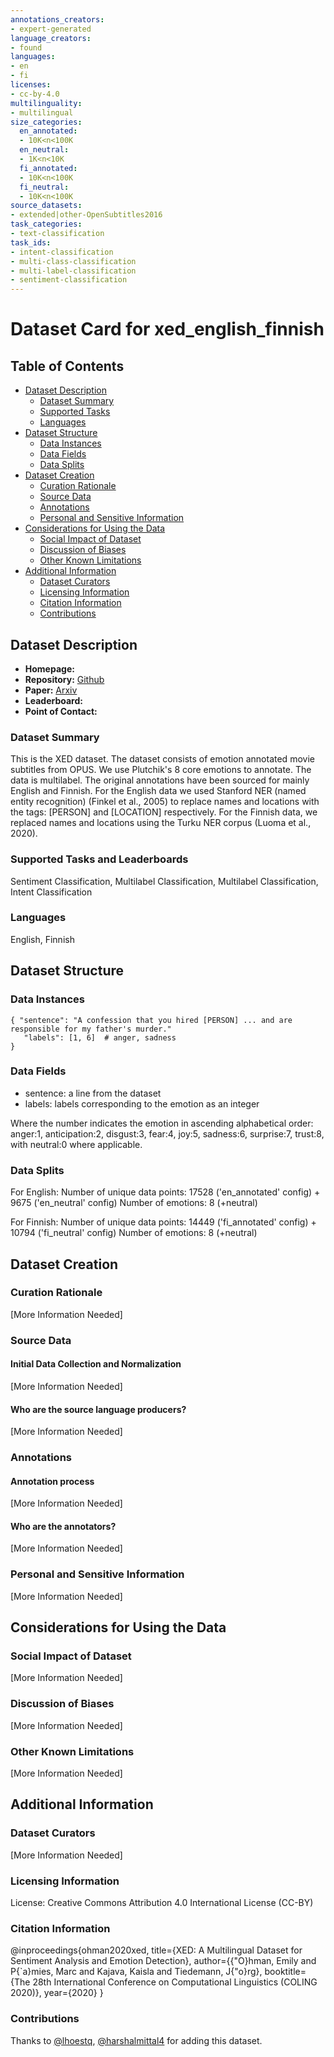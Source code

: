 ```yaml
---
annotations_creators:
- expert-generated
language_creators:
- found
languages:
- en
- fi
licenses:
- cc-by-4.0
multilinguality:
- multilingual
size_categories:
  en_annotated:
  - 10K<n<100K
  en_neutral:
  - 1K<n<10K
  fi_annotated:
  - 10K<n<100K
  fi_neutral:
  - 10K<n<100K
source_datasets:
- extended|other-OpenSubtitles2016
task_categories:
- text-classification
task_ids:
- intent-classification
- multi-class-classification
- multi-label-classification
- sentiment-classification
---
```


# Dataset Card for xed_english_finnish

## Table of Contents
- [Dataset Description](#dataset-description)
  - [Dataset Summary](#dataset-summary)
  - [Supported Tasks](#supported-tasks-and-leaderboards)
  - [Languages](#languages)
- [Dataset Structure](#dataset-structure)
  - [Data Instances](#data-instances)
  - [Data Fields](#data-instances)
  - [Data Splits](#data-instances)
- [Dataset Creation](#dataset-creation)
  - [Curation Rationale](#curation-rationale)
  - [Source Data](#source-data)
  - [Annotations](#annotations)
  - [Personal and Sensitive Information](#personal-and-sensitive-information)
- [Considerations for Using the Data](#considerations-for-using-the-data)
  - [Social Impact of Dataset](#social-impact-of-dataset)
  - [Discussion of Biases](#discussion-of-biases)
  - [Other Known Limitations](#other-known-limitations)
- [Additional Information](#additional-information)
  - [Dataset Curators](#dataset-curators)
  - [Licensing Information](#licensing-information)
  - [Citation Information](#citation-information)
  - [Contributions](#contributions)

## Dataset Description

- **Homepage:**
- **Repository:** [Github](https://github.com/Helsinki-NLP/XED)
- **Paper:** [Arxiv](https://arxiv.org/abs/2011.01612)
- **Leaderboard:**
- **Point of Contact:**

### Dataset Summary

This is the XED dataset. The dataset consists of emotion annotated movie subtitles from OPUS. We use Plutchik's 8 core emotions to annotate. The data is multilabel. The original annotations have been sourced for mainly English and Finnish.
For the English data we used Stanford NER (named entity recognition) (Finkel et al., 2005) to replace names and locations with the tags: [PERSON] and [LOCATION] respectively.
For the Finnish data, we replaced names and locations using the Turku NER corpus (Luoma et al., 2020).

### Supported Tasks and Leaderboards

Sentiment Classification, Multilabel Classification, Multilabel Classification, Intent Classification

### Languages

English, Finnish

## Dataset Structure

### Data Instances

```
{ "sentence": "A confession that you hired [PERSON] ... and are responsible for my father's murder."
   "labels": [1, 6]  # anger, sadness
}
```

### Data Fields

- sentence: a line from the dataset
- labels: labels corresponding to the emotion as an integer

Where the number indicates the emotion in ascending alphabetical order: anger:1, anticipation:2, disgust:3, fear:4, joy:5, sadness:6, surprise:7, trust:8, with neutral:0 where applicable.

### Data Splits

For English:
Number of unique data points: 17528 ('en_annotated' config) + 9675 ('en_neutral' config)
Number of emotions: 8 (+neutral)

For Finnish:
Number of unique data points: 14449 ('fi_annotated' config) + 10794 ('fi_neutral' config)
Number of emotions: 8 (+neutral)

## Dataset Creation

### Curation Rationale

[More Information Needed]

### Source Data

#### Initial Data Collection and Normalization

[More Information Needed]

#### Who are the source language producers?

[More Information Needed]

### Annotations

#### Annotation process

[More Information Needed]

#### Who are the annotators?

[More Information Needed]

### Personal and Sensitive Information

[More Information Needed]

## Considerations for Using the Data

### Social Impact of Dataset

[More Information Needed]

### Discussion of Biases

[More Information Needed]

### Other Known Limitations

[More Information Needed]

## Additional Information

### Dataset Curators

[More Information Needed]

### Licensing Information

License: Creative Commons Attribution 4.0 International License (CC-BY)

### Citation Information

@inproceedings{ohman2020xed,
  title={XED: A Multilingual Dataset for Sentiment Analysis and Emotion Detection},
  author={{\"O}hman, Emily and P{\`a}mies, Marc and Kajava, Kaisla and Tiedemann, J{\"o}rg},
  booktitle={The 28th International Conference on Computational Linguistics (COLING 2020)},
  year={2020}
}

### Contributions

Thanks to [@lhoestq](https://github.com/lhoestq), [@harshalmittal4](https://github.com/harshalmittal4) for adding this dataset.